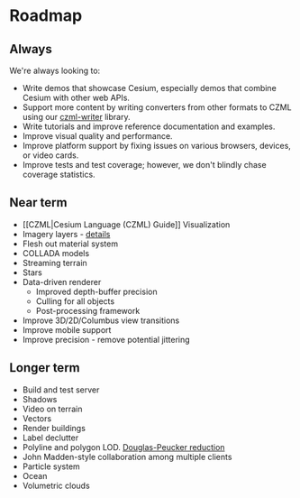 # Roadmap

## Always

We're always looking to:
* Write demos that showcase Cesium, especially demos that combine Cesium with other web APIs.
* Support more content by writing converters from other formats to CZML using our [czml-writer](https://github.com/AnalyticalGraphicsInc/czml-writer) library.
* Write tutorials and improve reference documentation and examples.
* Improve visual quality and performance.
* Improve platform support by fixing issues on various browsers, devices, or video cards.
* Improve tests and test coverage; however, we don't blindly chase coverage statistics.

## Near term
* [[CZML|Cesium Language (CZML) Guide]] Visualization
* Imagery layers - [details](Imagery-Layers-Details)
* Flesh out material system
* COLLADA models
* Streaming terrain
* Stars
* Data-driven renderer
   * Improved depth-buffer precision
   * Culling for all objects
   * Post-processing framework
* Improve 3D/2D/Columbus view transitions
* Improve mobile support
* Improve precision - remove potential jittering

## Longer term
* Build and test server
* Shadows
* Video on terrain
* Vectors
* Render buildings
* Label declutter
* Polyline and polygon LOD.  [Douglas-Peucker reduction](http://www.bowdoin.edu/~ltoma/teaching/cs350/spring06/Lecture-Handouts/hershberger92speeding.pdf)
* John Madden-style collaboration among multiple clients
* Particle system
* Ocean
* Volumetric clouds